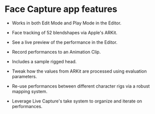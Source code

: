 # Face Capture app features

* Works in both Edit Mode and Play Mode in the Editor.

* Face tracking of 52 blendshapes via Apple's ARKit.

* See a live preview of the performance in the Editor.

* Record performances to an Animation Clip.

* Includes a sample rigged head.

* Tweak how the values from ARKit are processed using evaluation parameters.

* Re-use performances between different character rigs via a robust mapping system.

* Leverage Live Capture's take system to organize and iterate on performances.
